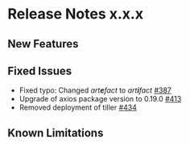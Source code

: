# Release Notes x.x.x

## New Features

## Fixed Issues
- Fixed typo: Changed _art**e**fact_ to _art**i**fact_ [#387](https://github.com/keptn/keptn/issues/387)
- Upgrade of axios package version to 0.19.0 [#413](https://github.com/keptn/keptn/issues/413)
- Removed deployment of tiller [#434](https://github.com/keptn/keptn/issues/434)

## Known Limitations

